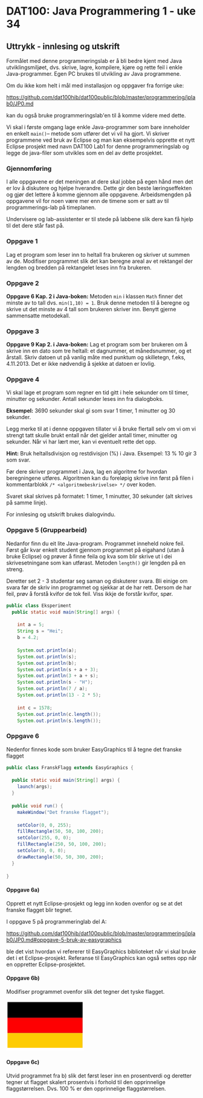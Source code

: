 # DAT100: Java Programmering 1 - uke 34

## Uttrykk - innlesing og utskrift

Formålet med denne programmeringslab er å bli bedre kjent med Java utviklingsmiljøet, dvs. skrive, lagre,
kompilere, kjøre og rette feil i enkle Java-programmer. Egen PC brukes til utvikling av Java programmene.

Om du ikke kom helt i mål med installasjon og oppgaver fra forrige uke:

https://github.com/dat100hib/dat100public/blob/master/programmering/jplab0/JP0.md

kan du også bruke programmeringslab'en til å komme videre med dette.

Vi skal i første omgang lage enkle Java-programmer som bare inneholder en enkelt `main()`– metode som utfører
det vi vil ha gjort. Vi skriver programmene ved bruk av Eclipse og man kan eksempelvis opprette et nytt
Eclipse prosjekt med navn DAT100 Lab1 for denne programmeringslab og legge de java-filer som utvikles som en
del av dette prosjektet.

### Gjennomføring

I alle oppgavene er det meningen at dere skal jobbe på egen hånd men det er lov å diskutere og hjelpe
hverandre. Dette gir den beste læringseffekten og gjør det lettere å komme gjennom alle oppgavene.
Arbeidsmengden på oppgavene vil for noen være mer enn de timene som er satt av til programmerings-lab på
timeplanen.

Undervisere og lab-assistenter er til stede på labbene slik dere kan få hjelp til det dere står fast på.

### Oppgave 1

Lag et program som leser inn to heltall fra brukeren og skriver ut summen av de. Modifiser programmet slik det
kan beregne areal av et rektangel der lengden og bredden på rektangelet leses inn fra brukeren.

### Oppgave 2

**Oppgave 6 Kap. 2 i Java-boken:** Metoden `min` i klassen `Math` finner det minste av to tall
dvs. `min(1,10) = 1`. Bruk denne metoden til å beregne og skrive ut det minste av 4 tall som brukeren skriver
inn. Benytt gjerne sammensatte metodekall.

### Oppgave 3

**Oppgave 9 Kap 2. i Java-boken:** Lag et program som ber brukeren om å skrive inn en dato som tre heltall: et
dagnummer, et månedsnummer, og et årstall. Skriv datoen ut på vanlig måte med punktum og skilletegn, f.eks,
4.11.2013. Det er ikke nødvendig å sjekke at datoen er lovlig.

### Oppgave 4

Vi skal lage et program som regner en tid gitt i hele sekunder om til timer, minutter og sekunder. Antall
sekunder leses inn fra dialogboks.

**Eksempel:** 3690 sekunder skal gi som svar 1 timer, 1 minutter og 30 sekunder.

Legg merke til at i denne oppgaven tillater vi å bruke flertall selv om vi om vi strengt tatt skulle brukt
entall når det gjelder antall timer, minutter og sekunder. Når vi har lært mer, kan vi eventuelt rette det
opp.

**Hint:** Bruk heltallsdivisjon og restdivisjon (%) i Java. Eksempel: 13 % 10 gir 3 som svar.

Før dere skriver programmet i Java, lag en algoritme for hvordan beregningene utføres. Algoritmen kan du
foreløpig skrive inn først på filen i kommentarblokk `/* <algoritmebeskrivelse> */` over koden.

Svaret skal skrives på formatet: 1 timer, 1 minutter, 30 sekunder (alt skrives på samme linje).

For innlesing og utskrift brukes dialogvindu.

### Oppgave 5 (Gruppearbeid)

Nedanfor finn du eit lite Java-program. Programmet inneheld nokre feil. Først går kvar enkelt student gjennom
programmet på eigahand (utan å bruke Eclipse) og prøver å finne feila og kva som blir skrive ut i dei
skrivesetningane som kan utførast. Metoden `length()` gir lengden på en streng.

Deretter set 2 - 3 studentar seg saman og diskuterer svara. Bli einige om svara før de skriv inn programmet og
sjekkar at de har rett. Dersom de har feil, prøv å forstå kvifor de tok feil. Viss ikkje de forstår kvifor,
spør.

```java
public class Eksperiment
  public static void main(String[] args) {

    int a = 5;
    String s = "Hei";
    b = 4.2;

    System.out.println(a);
    System.out.println(s);
    System.out.println(b);
    System.out.println(s + a + 3);
    System.out.println(3 + a + s);
    System.out.println(s - "H");
    System.out.println(7 / a);
    System.out.println(13 - 2 * 5);

    int c = 1578;
    System.out.println(c.length());
    System.out.println(s.length());
```

### Oppgave 6

Nedenfor finnes kode som bruker EasyGraphics til å tegne det franske flagget

```java
public class FranskFlagg extends EasyGraphics {

  public static void main(String[] args) {
    launch(args);
  }

  public void run() {
    makeWindow("Det franske flagget");

    setColor(0, 0, 255);
    fillRectangle(50, 50, 100, 200);
    setColor(255, 0, 0);
    fillRectangle(250, 50, 100, 200);
    setColor(0, 0, 0);
    drawRectangle(50, 50, 300, 200);
  }

}
```

#### Oppgave 6a)

Opprett et nytt Eclipse-prosjekt og legg inn koden ovenfor og se at det franske flagget blir tegnet.

I oppgave 5 på programmeringlab del A:

https://github.com/dat100hib/dat100public/blob/master/programmering/jplab0/JP0.md#oppgave-5-bruk-av-easygraphics

ble det vist hvordan vi refererer til EasyGraphics biblioteket når vi skal bruke det i et Eclipse-prosjekt.
Referanse til EasyGraphics kan også settes opp når en oppretter Eclipse-prosjektet.

#### Oppgave 6b)

Modifiser programmet ovenfor slik det tegner det tyske flagget.

![](assets/markdown-img-paste-20190808132425839.png)

#### Oppgave 6c)

Utvid programmet fra b) slik det først leser inn en prosentverdi og deretter tegner ut flagget skalert
prosentvis i forhold til den opprinnelige flaggstørrelsen. Dvs. 100 % er den opprinnelige flaggstørrelsen.

